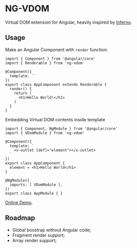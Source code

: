 # NG-VDOM

Virtual DOM extension for Angular, heavily inspired by [Inferno](https://github.com/infernojs/inferno/).

## Usage

Make an Angular Component with `render` function:

```tsx
import { Component } from '@angular/core'
import { Renderable } from 'ng-vdom'

@Component({
  template: ``
})
export class AppComponent extends Renderable {
  render() {
    return (
      <h1>Hello World!</h1>
    )
  }
}
```

Embedding Virtual DOM contents inside template

```tsx
import { Component, NgModule } from '@angular/core'
import { VDomModule } from 'ng-vdom'

@Component({
  template: `
    <v-outlet [def]="element"></v-outlet>
  `
})
export class AppComponent {
  element = <h1>Hello World</h1>
}

@NgModule({
  imports: [ VDomModule ],
})
export class AppModule { }
```

[Online Demo](https://stackblitz.com/edit/angular-vjj9vt?file=src%2Fapp%2Fclock.component.ts).

## Roadmap

+ Global boostrap without Angular code;
+ Fragment render support;
+ Array render support;
